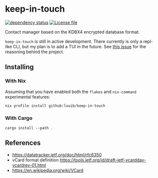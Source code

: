 # keep-in-touch
[![dependency status](https://deps.rs/repo/github/louib/keep-in-touch/status.svg)](https://deps.rs/repo/github/louib/keep-in-touch)
[![License file](https://img.shields.io/github/license/louib/keep-in-touch)](https://github.com/louib/keep-in-touch/blob/master/LICENSE)

Contact manager based on the KDBX4 encrypted database format.

`keep-in-touch` is still in active development. There currently is only a repl-like CLI, but
my plan is to add a TUI in the future. See [this issue](https://github.com/louib/keep-in-touch/issues/1#issuecomment-1418337633) for the reasoning behind the project.

## Installing

### With Nix
Assuming that you have enabled both the `flakes` and `nix-command` experimental features:
```
nix profile install github:louib/keep-in-touch
```

### With Cargo
```
cargo install --path .
```

## References
* https://datatracker.ietf.org/doc/html/rfc6350
* vCard format definition https://tools.ietf.org/id/draft-ietf-vcarddav-vcardrev-01.html
* https://en.wikipedia.org/wiki/VCard
